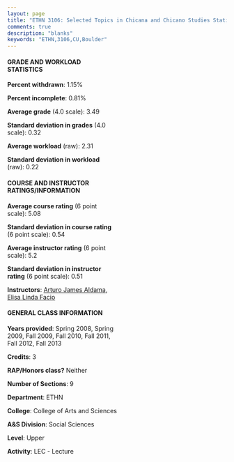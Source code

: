 ```yaml
---
layout: page
title: "ETHN 3106: Selected Topics in Chicana and Chicano Studies Statistics"
comments: true
description: "blanks"
keywords: "ETHN,3106,CU,Boulder"
---
```

<head>
<script src="https://ajax.googleapis.com/ajax/libs/jquery/2.1.3/jquery.min.js"></script>
<script src="https://dl.dropboxusercontent.com/s/pc42nxpaw1ea4o9/highcharts.js?dl=0"></script>
<!-- <script src="../assets/js/highcharts.js"></script> -->
<style type="text/css">@font-face {
	font-family: "Bebas Neue";
	src: url(https://www.filehosting.org/file/details/544349/BebasNeue Regular.otf) format("opentype");
	}
	h1.Bebas { 
		font-family: "Bebas Neue", Verdana, Tahoma;
	}
</style>
</head>
<body>
	<div id="container" style="float: right; width: 45%; height: 88%; margin-left: 2.5%; margin-right: 2.5%;"></div>
	<script language="JavaScript">
		$(document).ready(function() {
		var chart = {type: 'column'};
		var title = {text: 'Grade Distribution'};
		var xAxis = {categories: ['A','B','C','D','F'],crosshair: true};
		var yAxis = {min: 0,title: {text: 'Percentage'}};
		var tooltip = {headerFormat: '<center><b><span style="font-size:20px">{point.key}</span></b></center>',
		               pointFormat: '<td style="padding:0"><b>{point.y:.1f}%</b></td>',
		               footerFormat: '</table>',shared: true,useHTML: true};
		var plotOptions = {column: {pointPadding: 0.0,borderWidth: 0}};  
		var credits = {enabled: false};var series= [{name: 'Percent',data: [63.59,30.25,4.9,0.31,0.95,]}];
		var json = {};
		json.chart = chart;
		json.title = title;
		json.tooltip = tooltip;
		json.xAxis = xAxis;
		json.yAxis = yAxis;  
		json.series = series;
		json.plotOptions = plotOptions;  
		json.credits = credits;
		$('#container').highcharts(json);
	});
	</script>
</body>
			   
#### GRADE AND WORKLOAD STATISTICS

**Percent withdrawn**: 1.15%

**Percent incomplete**: 0.81%

**Average grade** (4.0 scale): 3.49

**Standard deviation in grades** (4.0 scale): 0.32

**Average workload** (raw): 2.31

**Standard deviation in workload** (raw): 0.22

#### COURSE AND INSTRUCTOR RATINGS/INFORMATION

**Average course rating** (6 point scale): 5.08

**Standard deviation in course rating** (6 point scale): 0.54

**Average instructor rating** (6 point scale): 5.2

**Standard deviation in instructor rating** (6 point scale): 0.51

**Instructors**: <a href='../../instructors/Arturo_James_Aldama'>Arturo James Aldama</a>, <a href='../../instructors/Elisa_Linda_Facio'>Elisa Linda Facio</a>

#### GENERAL CLASS INFORMATION

**Years provided**: Spring 2008, Spring 2009, Fall 2009, Fall 2010, Fall 2011, Fall 2012, Fall 2013

**Credits**: 3

**RAP/Honors class?** Neither

**Number of Sections**: 9

**Department**: ETHN

**College**: College of Arts and Sciences

**A&S Division**: Social Sciences

**Level**: Upper

**Activity**: LEC - Lecture
